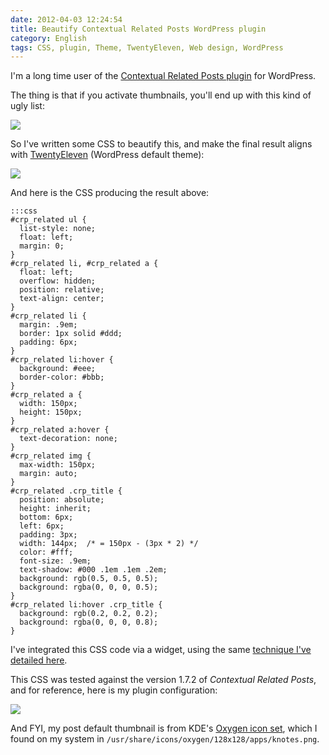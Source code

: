 ```yaml
---
date: 2012-04-03 12:24:54
title: Beautify Contextual Related Posts WordPress plugin
category: English
tags: CSS, plugin, Theme, TwentyEleven, Web design, WordPress
---
```


I'm a long time user of the [Contextual Related Posts plugin](https://wordpress.org/extend/plugins/contextual-related-posts/) for WordPress.

The thing is that if you activate thumbnails, you'll end up with this kind of ugly list:

![](/uploads/2012/contextual-related-posts-default-style.png)

So I've written some CSS to beautify this, and make the final result aligns with [TwentyEleven](https://theme.wordpress.com/themes/twentyeleven/) (WordPress default theme):

![](/uploads/2012/contextual-related-posts-custom-style.png)

And here is the CSS producing the result above:

    :::css
    #crp_related ul {
      list-style: none;
      float: left;
      margin: 0;
    }
    #crp_related li, #crp_related a {
      float: left;
      overflow: hidden;
      position: relative;
      text-align: center;
    }
    #crp_related li {
      margin: .9em;
      border: 1px solid #ddd;
      padding: 6px;
    }
    #crp_related li:hover {
      background: #eee;
      border-color: #bbb;
    }
    #crp_related a {
      width: 150px;
      height: 150px;
    }
    #crp_related a:hover {
      text-decoration: none;
    }
    #crp_related img {
      max-width: 150px;
      margin: auto;
    }
    #crp_related .crp_title {
      position: absolute;
      height: inherit;
      bottom: 6px;
      left: 6px;
      padding: 3px;
      width: 144px;  /* = 150px - (3px * 2) */
      color: #fff;
      font-size: .9em;
      text-shadow: #000 .1em .1em .2em;
      background: rgb(0.5, 0.5, 0.5);
      background: rgba(0, 0, 0, 0.5);
    }
    #crp_related li:hover .crp_title {
      background: rgb(0.2, 0.2, 0.2);
      background: rgba(0, 0, 0, 0.8);
    }

I've integrated this CSS code via a widget, using the same [technique I've detailed here](https://kevin.deldycke.com/2011/01/new-blog-header-and-tiny-wordpress-theme-customizations/).

This CSS was tested against the version 1.7.2 of _Contextual Related Posts_, and for reference, here is my plugin configuration:

![](/uploads/2012/contextual-related-posts-config.png)

And FYI, my post default thumbnail is from KDE's [Oxygen icon set](https://www.oxygen-icons.org/), which I found on my system in `/usr/share/icons/oxygen/128x128/apps/knotes.png`.
